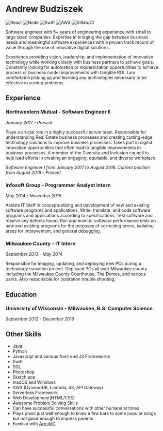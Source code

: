 # Andrew Budziszek
![React](https://www.vectorlogo.zone/logos/reactjs/reactjs-ar21.svg)
![Node](https://www.vectorlogo.zone/logos/nodejs/nodejs-ar21.svg)
![Swift](https://www.vectorlogo.zone/logos/swift/swift-ar21.svg)
![AWS](https://www.vectorlogo.zone/logos/amazon_aws/amazon_aws-ar21.svg)
![Gitlab/CI](https://www.vectorlogo.zone/logos/gitlab/gitlab-ar21.svg)

Software engineer with 5+ years of engineering experience with small to large sized companies. Expertise in bridging the gap between business needs and meaningful software experiences with a proven track record of value through the use of innovative digital solutions.

Experience providing vision, leadership, and implementation of innovative technology while working closely with business partners to achieve goals. Constantly looking for automation or modernization opportunities to achieve process or business model improvements with tangible ROI. I am comfortable picking up and learning any technologies necessary to be effective in solving problems.

## Experience
### Northwestern Mutual - Software Engineer II
_January 2017 - Present_

Plays a crucial role in a highly successful scrum team. Responsible for understanding Real Estate business processes and creating cutting-edge technology solutions to improve business processes. Takes part in digital innovation opportunities that often lead to tangible improvements in business processes. A member of the Diversity and Inclusion council to help lead efforts in creating an engaging, equitable, and diverse workplace.

_Software Engineer I from January 2017 to August 2018. Current position from August 2018 - Present_

### Infosoft Group - Programmer Analyst Intern
_May 2014 - November 2016_

Assists IT Staff in conceptualizing and development of new and existing software programs and applications. Write, translate, and code software programs and applications according to specifications. Test software and resolve any defects found. Run and monitor software performance tests on new and existing programs for the purposes of correcting errors, isolating areas for improvement, and general debugging.

### Milwaukee County - IT Intern
_September 2013 - May 2014_

Responsible for imaging, updating, and deploying new PCs during a technology transition project. Deployed PCs all over Milwaukee county including the Milwaukee County Courthouse, The Domes, and various parks. Also responsible for outstation trouble shooting. 

## Education
### University of Wisconsin - Milwaukee, B.S. Computer Science
_September 2012 - December 2016_

## Other Skills
* Java
* Python
* Javascript and various front end JS Frameworks
* Swift
* SQL
* Photoshop
* Sketch.app
* macOS and Windows
* AWS (DynamoDB, Lambda, S3, API Gateway)
* Serverless Framework
* Web Development(HTML/CSS)
* Awesome Problem Solving Skills
* Can have successful conversations with other humans at times
* Plays piano just well enough to know a few bars to some popular songs but not good enough to impress parents
* Familiar with [ArnoldC](https://github.com/lhartikk/ArnoldC)
